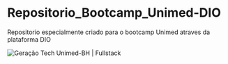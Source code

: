 # Repositorio_Bootcamp_Unimed-DIO
<p text_alignt="center">Repositorio especialmente criado para o bootcamp Unimed atraves da plataforma DIO</p>
<img src="https://hermes.digitalinnovation.one/tracks/a982287c-ffb1-4c4a-87dd-ea81e7f50ac4.png" alt="Geração Tech Unimed-BH | Fullstack" class="sc-kkKunT iqnGey">
